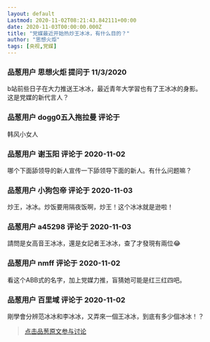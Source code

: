 ```yaml
---
layout: default
Lastmod: 2020-11-02T08:21:43.842111+00:00
date: 2020-11-03T00:00:00.000Z
title: "党媒最近开始热炒王冰冰，有什么目的？"
author: "思想火炬"
tags: [央视,党媒]
---
```



### 品葱用户 **思想火炬** 提问于 11/3/2020
    
b站前些日子在大力推送王冰冰，最近青年大学習也有了王冰冰的身影。  
这是党媒的新代言人？
    
                

### 品葱用户 **dogg0五入拖拉曼** 评论于 
        
韩风小女人
        
                

### 品葱用户 **谢玉阳** 评论于 2020-11-02
        
哪个下面舔领导的新人宣传一下舔领导下面的新人。有什么问题嘛？
        
                

### 品葱用户 **小狗包帝** 评论于 2020-11-03
        
炒王，冰冰。炒饭要用隔夜饭啊，炒王！这个冰冰就是逊啦！
        
                

### 品葱用户 **a45298** 评论于 2020-11-03
        
請問是女高音王冰冰，還是女記者王冰冰，查了才發現有兩位😂
        
                

### 品葱用户 **nmff** 评论于 2020-11-02
        
看这个ABB式的名字，加上党媒力推，盲猜她可能是红三红四吧。
        
                

### 品葱用户 **百里域** 评论于 2020-11-02
        
剛學會分辨范冰冰和李冰冰，又弄來一個王冰冰，到底有多少個冰冰！？
        
                





> [点击品葱原文参与讨论](https://pincong.rocks/question/32969)

